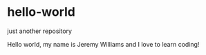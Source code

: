 # hello-world
just another repository

Hello world, my name is Jeremy Williams and I love to learn coding!
